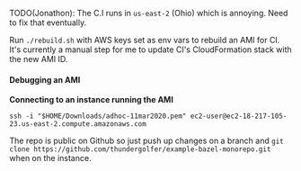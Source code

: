 TODO(Jonathon): The C.I runs in `us-east-2` (Ohio) which is annoying. Need to fix that eventually.

Run `./rebuild.sh` with AWS keys set as env vars to rebuild an AMI for CI. 
It's currently a manual step for me to update CI's CloudFormation stack with the new AMI ID.

#### Debugging an AMI

**Connecting to an instance running the AMI**

```
ssh -i "$HOME/Downloads/adhoc-11mar2020.pem" ec2-user@ec2-18-217-105-23.us-east-2.compute.amazonaws.com
```

The repo is public on Github so just push up changes on a branch and `git clone https://github.com/thundergolfer/example-bazel-monorepo.git` when on the instance.